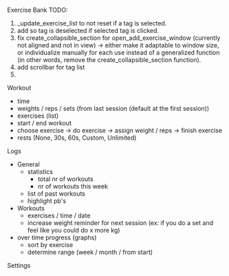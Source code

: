 Exercise Bank TODO:
1.  _update_exercise_list to not reset if a tag is selected.
2.  add so tag is deselected if selected tag is clicked.
3.  fix create_collapsible_section for open_add_exercise_window (currently not aligned and not in view) -> either make it adaptable to window size, or individualize manually for each use instead of a generalized function (in other words, remove the create_collapsible_section function).
4.  add scrollbar for tag list
5.  


Workout
- time
- weights / reps / sets (from last session (default at the first session))
- exercises (list)
- start / end workout
- choose exercise -> do exercise -> assign weight / reps -> finish exercise
- rests (None, 30s, 60s, Custom, Unlimited)


Logs
- General
    - statistics
        - total nr of workouts
        - nr of workouts this week
    - list of past workouts
    - highlight pb's
- Workouts
    - exercises / time / date
    - increase weight reminder for next session
      (ex: if you do a set and feel like you could do x more kg)
- over time progress (graphs)
	- sort by exercise
	- determine range (week / month / from start)


Settings
